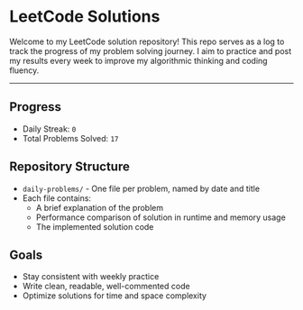 # LeetCode Solutions

Welcome to my LeetCode solution repository!
This repo serves as a log to track the progress of my problem solving journey. I aim to practice and post my results every week to improve my algorithmic thinking and coding fluency.

---

## Progress 

- Daily Streak: `0`
- Total Problems Solved: `17`

## Repository Structure

- `daily-problems/` - One file per problem, named by date and title
- Each file contains:
    - A brief explanation of the problem
    - Performance comparison of solution in runtime and memory usage
    - The implemented solution code

## Goals

- Stay consistent with weekly practice
- Write clean, readable, well-commented code
- Optimize solutions for time and space complexity
